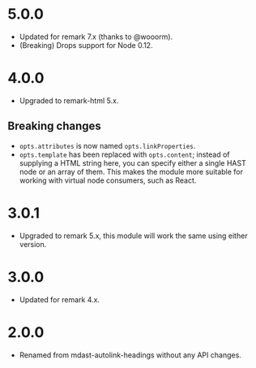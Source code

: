 # 5.0.0

* Updated for remark 7.x (thanks to @wooorm).
* (Breaking) Drops support for Node 0.12.

# 4.0.0

* Upgraded to remark-html 5.x.

## Breaking changes

* `opts.attributes` is now named `opts.linkProperties`.
* `opts.template` has been replaced with `opts.content`; instead of supplying
  a HTML string here, you can specify either a single HAST node or an array
  of them. This makes the module more suitable for working with virtual node
  consumers, such as React.

# 3.0.1

* Upgraded to remark 5.x, this module will work the same using either version.

# 3.0.0

* Updated for remark 4.x.

# 2.0.0

* Renamed from mdast-autolink-headings without any API changes.
